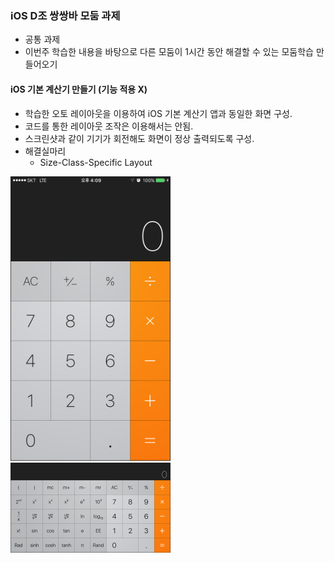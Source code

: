 ### iOS D조 쌍쌍바 모둠 과제
* 공통 과제
* 이번주 학습한 내용을 바탕으로 다른 모둠이 1시간 동안 해결할 수 있는 모둠학습 만들어오기

#### iOS 기본 계산기 만들기 (기능 적용 X)
* 학습한 오토 레이아웃을 이용하여 iOS 기본 계산기 앱과 동일한 화면 구성. 
* 코드를 통한 레이아웃 조작은 이용해서는 안됨. 
* 스크린샷과 같이 기기가 회전해도 화면이 정상 출력되도록 구성.
* 해결실마리
    * Size-Class-Specific Layout

<img src="./Resources/calculatorPortrait.PNG" width="256px" />
<img src="./Resources/calculatorLandscape.PNG" width="256px" />
